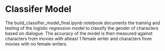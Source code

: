 # Classifer Model

The build_classifier_model_final.ipynb notebook documents the training and testing of the logistic regression model to classify the gender of characters based on dialogue. The accuracy of the model is then measured against characters from movies with atleast 1 female writer and characters from movies with no female writers.
